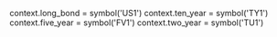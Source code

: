 context.long_bond = symbol('US1')
context.ten_year = symbol('TY1')
context.five_year = symbol('FV1')
context.two_year = symbol('TU1')
